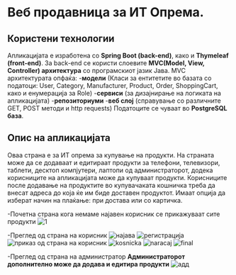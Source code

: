 # Веб продавница за ИТ Опрема.

## Користени технологии

Апликацијата е изработена со **Spring Boot (back-end)**, како и **Thymeleaf (front-end)**.
За back-end се користи слоевите **MVC(Model, View, Controller) архитектура** со програмскиот јазик Јава.
MVC архитектурата опфаќа:
-**модели** (Класи за ентитетите во базата со податоци: User, Category, Manufacturer, Product, Order, ShoppingCart, како и енумерација за Role)
-**сервиси** (за дизајнирање на логиката на апликацијата)
-**репозиториуми**
-**веб слој** (справување со различните GET, POST методи и http requests)
Податоците се чуваат во **PostgreSQL база**.

## Опис на апликацијата

Оваа страна е за ИТ опрема за купување на продукти. На страната може да се додаваат и едитираат продукти за телефони, телевизори, таблети, десктоп компјутери, лаптопи од администраторот, додека корисниците на апликацијата може да купуваат продукти. Корисниците после додавање на продуктите во купувачаката кошничка треба да внесат адреса до која ќе им биде доставен продуктот. Имаат опција да изберат начин на плаќање: при достава или со картичка. 


-Почетна страна кога немаме најавен корисник се прикажуваат сите продукти
![1](https://user-images.githubusercontent.com/62152491/112756021-86fce180-8fe3-11eb-8557-40434fd53a1d.png)

-Преглед од страна на корисник
![најава](https://user-images.githubusercontent.com/62152491/112756027-8e23ef80-8fe3-11eb-90b8-ee74568b86a7.png)
![регистрација](https://user-images.githubusercontent.com/62152491/112756034-90864980-8fe3-11eb-8032-b899c623ab9f.png)
![приказ од страна на корисник](https://user-images.githubusercontent.com/62152491/112756037-91b77680-8fe3-11eb-80be-2b59455c6b91.png)
![kosnicka](https://user-images.githubusercontent.com/62152491/112756042-9714c100-8fe3-11eb-979e-711494eea2cc.png)
![naracaj](https://user-images.githubusercontent.com/62152491/112756046-98de8480-8fe3-11eb-905a-67c9c68b8384.png)
![final](https://user-images.githubusercontent.com/62152491/112756048-9aa84800-8fe3-11eb-9f72-fdde7fa2e526.png)


-Преглед од страна на администратор
**Администраторот дополнително може да додава и едитира продукти**
![адд](https://user-images.githubusercontent.com/62152491/112756052-9d0aa200-8fe3-11eb-86aa-1f3de23de642.png)
